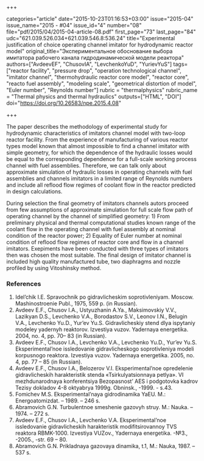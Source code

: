 +++

categories="article"
date="2015-10-23T01:16:53+03:00"
issue="2015-04"
issue_name="2015 - #04"
issue_id="4"
number="08"
file="pdf/2015/04/2015-04-article-08.pdf"
first_page="73"
last_page="84"
udc="621.039.526.034+621.039.546.8:536.24"
title="Experimental justification of choice operating channel imitator for hydrodynamic reactor model"
original_title="Экспериментальное обоснование выбора имитатора рабочего канала гидродинамической модели реактора"
authors=["AvdeevEF", "ChusovIA", "LevchenkoYuD", "YurievYuS"]
tags=["reactor facility", "pressure drop", "operation technological channel", "imitator channel", "thermohydraulic reactor core model", "reactor core", "reacto fuel assembly", "modeling scale", "geometrical distortion of model", "Euler number", "Reynolds number"]
rubric = "thermalphysics"
rubric_name = "Thermal physics and thermal hydraulics"
outputs=["HTML", "DOI"]
doi="https://doi.org/10.26583/npe.2015.4.08"

+++

The paper describes the methodology of experimental study for hydrodynamic characteristics of imitators channel model with two-loop reactor facility. From the experience of manufacturing of various reactor types model known that almost impossible to find a channel imitator with simple geometry, for which the dependence of the hydraulic losses would be equal to the corresponding dependence for a full-scale working process channel with fuel assemblies. Therefore, we can talk only about approximate simulation of hydraulic losses in operating channels with fuel assemblies and channels imitators in a limited range of Reynolds numbers and include all reflood flow regimes of coolant flow in the reactor predicted in design calculations.

During selection the final geometry of imitators channels autors proceed from few assumptions of approximate simulation for full scale flow path of operating channel by the channel of simplified geometry: 1) From preliminary physical and thermal computational studies known range of the coolant flow in the operating channel with fuel assembly at nominal condition of the reactor power; 2) Equality of Euler number at nominal condition of reflood flow regimes of reactor core and flow in a channel imitators. Exepiments have been conducted with three types of imitators then was chosen the most suitable. The final design of imitator channel is included high quality manufactured tube, two diaphragms and nozzle profiled by using Vitoshinsky method.

### References

1. Idel’chik I.E. Spravochnik po gidravlicheskim soprotivleniyam. Moscow. Mashinostroenie Publ., 1975, 559 p. (in Russian).
2. Avdeev E.F., Chusov I.A., Ustyuzhanin A.Ya., Maksimovskiy V.V., Lazikyan D.S., Levchenko V.A., Borodastov S.V., Leonov I.N., Belugin V.A., Levchenko Yu.D., Yur’ev Yu.S. Gidravlicheskiy stend dlya ispytaniy modeley yadernyh reaktorov. Izvestiya vuzov. Yadernaya energetika. 2004, no. 4, pp. 70– 83 (in Russian).
3. Avdeev E.F., Chusov I.A., Levchenko V.A., Levchenko Yu.D., Yur’ev Yu.S. Eksperimental’noe issledovanie gidravlicheskogo soprotivleniya modeli korpusnogo reaktora. Izvestiya vuzov. Yadernaya energetika. 2005, no. 4, pp. 77 – 85 (in Russian).
4. Avdeev E.F., Chusov I.A., Belozerov V.I. Eksperimental’noe opredelenie gidravlicheskih harakteristik stenda «Tsirkulyatsionnaya petlya». VI mezhdunarodnaya konferentsiya Bezopasnost’ AES i podgotovka kadrov Tezisy dokladov 4-8 oktyabrya 1999g. Obninsk., -1999. - s.43.
5. Fomichev M.S. Eksperimental’naya gidrodinamika YaEU. M.: Energoatomizdat. – 1989. – 246 s.
6. Abramovich G.N. Turbulentnoe smeshenie gazovyh struy. M.: Nauka. – 1974. – 272 s.
7. Avdeev E.F., Chusov I.A., Levchenko V.A. Eksperimental’noe issledovanie gidravlicheskih harakteristik modifitsirovannoy TVS reaktora RBMK-1000. Izvestiya VUZov., Yadernaya energetika. -№3., -2005., -str. 69 – 80.
8. Abramovich G.N. Prikladnaya gazovaya dinamika, t.1, M.: Nauka, 1987. –537 s.